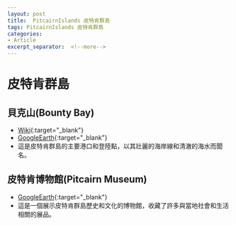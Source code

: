 ```yaml
---
layout: post
title:  PitcairnIslands 皮特肯群島
tags: PitcairnIslands 皮特肯群島 
categories:
- Article
excerpt_separator:  <!--more-->
---
```

# 皮特肯群島
## 貝克山(Bounty Bay)
- [Wiki](https://zh.wikipedia.org/zh-tw/%E7%9A%AE%E7%89%B9%E8%82%AF%E5%B3%B6 "Wiki"){:target="_blank"} 
- [GoogleEarth](https://earth.google.com/web/search/Bounty+Bay/@-25.062606,-130.07192153,-2.94839557a,16963.2184527d,34.99999982y,-0h,0t,0r/ "GoogleEarth"){:target="_blank"} 
- 這是皮特肯群島的主要港口和登陸點，以其壯麗的海岸線和清澈的海水而聞名。

## 皮特肯博物館(Pitcairn Museum)
- [GoogleEarth](https://earth.google.com/web/search/Pitcairn+Museum/@-25.0665135,-130.1005056,84.69029404a,757.09323293d,34.99999996y,0h,0t,0r/ "GoogleEarth"){:target="_blank"} 
- 這是一個展示皮特肯群島歷史和文化的博物館，收藏了許多與當地社會和生活相關的展品。

